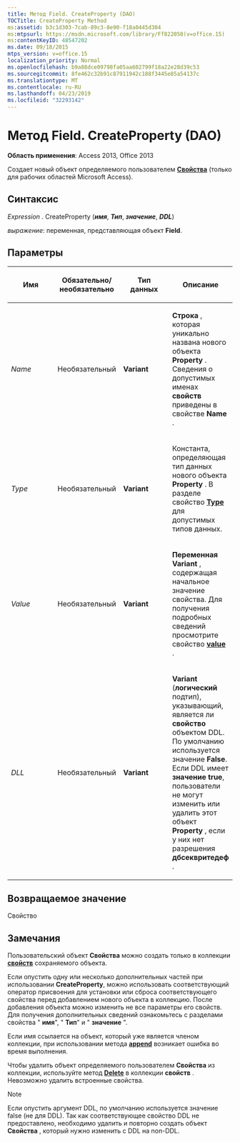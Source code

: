 ```yaml
---
title: Метод Field. CreateProperty (DAO)
TOCTitle: CreateProperty Method
ms:assetid: b3c1d303-7cab-89c3-8e90-f18a0445d304
ms:mtpsurl: https://msdn.microsoft.com/library/Ff822050(v=office.15)
ms:contentKeyID: 48547202
ms.date: 09/18/2015
mtps_version: v=office.15
localization_priority: Normal
ms.openlocfilehash: b9a88dce09798fa05aa602799f18a22e28d39c53
ms.sourcegitcommit: 8fe462c32b91c87911942c188f3445e85a54137c
ms.translationtype: MT
ms.contentlocale: ru-RU
ms.lasthandoff: 04/23/2019
ms.locfileid: "32293142"
---
```

# <a name="fieldcreateproperty-method-dao"></a>Метод Field. CreateProperty (DAO)


**Область применения**: Access 2013, Office 2013

Создает новый объект определяемого пользователем **[Свойства](property-object-dao.md)** (только для рабочих областей Microsoft Access).

## <a name="syntax"></a>Синтаксис

*Expression* . CreateProperty (***имя***, ***Тип***, ***значение***, ***DDL***)

*выражение*: переменная, представляющая объект **Field**.

## <a name="parameters"></a>Параметры

<table>
<colgroup>
<col style="width: 25%" />
<col style="width: 25%" />
<col style="width: 25%" />
<col style="width: 25%" />
</colgroup>
<thead>
<tr class="header">
<th><p>Имя</p></th>
<th><p>Обязательно/необязательно</p></th>
<th><p>Тип данных</p></th>
<th><p>Описание</p></th>
</tr>
</thead>
<tbody>
<tr class="odd">
<td><p><em>Name</em></p></td>
<td><p>Необязательный</p></td>
<td><p><strong>Variant</strong></p></td>
<td><p><strong>Строка</strong> , которая уникально названа нового объекта <strong>Property</strong> . Сведения о допустимых именах <strong>свойств</strong> приведены в свойстве <strong>Name</strong> .</p></td>
</tr>
<tr class="even">
<td><p><em>Type</em></p></td>
<td><p>Необязательный</p></td>
<td><p><strong>Variant</strong></p></td>
<td><p>Константа, определяющая тип данных нового объекта <strong>Property</strong> . В разделе свойство <strong><a href="field-type-property-dao.md">Type</a></strong> для допустимых типов данных.</p></td>
</tr>
<tr class="odd">
<td><p><em>Value</em></p></td>
<td><p>Необязательный</p></td>
<td><p><strong>Variant</strong></p></td>
<td><p><strong>Переменная Variant</strong> , содержащая начальное значение свойства. Для получения подробных сведений просмотрите свойство <strong><a href="field-value-property-dao.md">value</a></strong> .</p></td>
</tr>
<tr class="even">
<td><p><em>DLL</em></p></td>
<td><p>Необязательный</p></td>
<td><p><strong>Variant</strong></p></td>
<td><p><strong>Variant</strong> (<strong>логический</strong> подтип), указывающий, является ли <strong>свойство</strong> объектом DDL. По умолчанию используется значение <strong>False</strong>. Если DDL имеет <strong>значение true</strong>, пользователи не могут изменить или удалить этот объект <strong>Property</strong> , если у них нет разрешения <strong>дбсеквритедеф</strong> .</p></td>
</tr>
</tbody>
</table>


## <a name="return-value"></a>Возвращаемое значение

Свойство

## <a name="remarks"></a>Замечания

Пользовательский объект **Свойства** можно создать только в коллекции **[свойств](properties-collection-dao.md)** сохраняемого объекта.

Если опустить одну или несколько дополнительных частей при использовании **CreateProperty**, можно использовать соответствующий оператор присвоения для установки или сброса соответствующего свойства перед добавлением нового объекта в коллекцию. После добавления объекта можно изменить не все параметры его свойств. Для получения дополнительных сведений ознакомьтесь с разделами свойства " **имя**", " **Тип**" и " **значение** ".

Если имя ссылается на объект, который уже является членом коллекции, при использовании метода **[append](fields-append-method-dao.md)** возникает ошибка во время выполнения.

Чтобы удалить объект определяемого пользователем **Свойства** из коллекции, используйте метод **[Delete](fields-delete-method-dao.md)** в коллекции **свойств** . Невозможно удалить встроенные свойства.


> [!NOTE]
> Если опустить аргумент DDL, по умолчанию используется значение false (не для DDL). Так как соответствующее свойство DDL не предоставлено, необходимо удалить и повторно создать объект **Свойства** , который нужно изменить с DDL на non-DDL.


